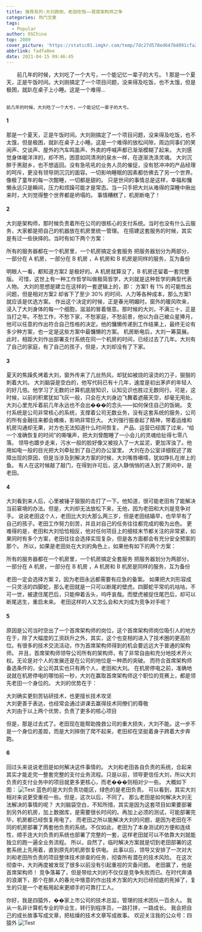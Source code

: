 ```yaml
---
title: 推荐系列-大刘跌倒，老田吃饱——首席架构师之争
categories: 热门文章
tags:
  - Popular
author: OSChina
top: 2089
cover_picture: 'https://static01.imgkr.com/temp/7dc27d578ed647bd891cfa2490e50f61.png'
abbrlink: fadfa0ee
date: 2021-04-15 09:46:45
---
```


&emsp;&emsp;前几年的时候，大刘吃了一个大亏，一个能记忆一辈子的大亏。 1 那是一个夏天，正是午饭时间。大刘刚搞定了一个项目问题，没来得及吃饭，也不太饿，但是极困，就趴在桌子上小睡。这是一个难得...
<!-- more -->

                                                                                                                                                                                        前几年的时候，大刘吃了一个大亏，一个能记忆一辈子的大亏。 
#### 1 
那是一个夏天，正是午饭时间。大刘刚搞定了一个项目问题，没来得及吃饭，也不太饿，但是极困，就趴在桌子上小睡。这是一个难得的放松间隙，周边同事们的笑闹声、交谈声、屋外的汽车鸣笛声、外卖的呼喊声都已渐渐模糊了起来。 
大刘感觉身体暖洋洋的，却不热，困意如同清冽的泉水一样，在逐渐洗涤灵魂。 
大刘沉醉于黑甜乡，也不想返回。没有急吼吼的业务人员的催促，没有怒冲冲的产品经理的呵斥，更没有领导阴沉沉的面容。一切影响睡眠的因素都仿佛去了另一个世界。像极了童年的每一次酣睡，一切都是甜的。 
只是世间的事情总是这样，幸福和慵懒永远只是瞬间，压力和烦躁可能才是常态。当一只手把大刘从难得的深睡中揪出来时，大刘觉得整个世界都是坍塌的。 
事情糟糕了，机房断电了！ 
#### 2 
大刘是架构师，那时候负责着所在公司的很核心的支付系统。当时也没有什么云服务，大家都是把自己的机器放在机房里统一管理。 
在搭建这套服务的时候，其实是有过一些抉择的。当时有如下两个方案： 
 
 所有的服务器都在一个机房里，一个机房搞定全套服务 
 把服务器划分为两部分，一部分在 A 机房，一部分在 B 机房 ，A 机房和 B 机房是同样的服务，互为备份 
 
明眼人一看，都知道方案2 是极好的。A 机房就算没了，B 机房还留着一套完整版。 
可惜，这世上有一种工作哲学叫做极简哲学，大刘就是这种哲学的典型代表人物。 
大刘的思想是建立在这样的一套逻辑上的，即： 
方案1 有 1% 的可能性出问题，但是相对方案2 却省下了至少 30% 的时间、人力等各种成本，那么方案1 就应该是优选方案。 
作出这个决定的时候，正是春光明媚时。窗外的暖风吹来，浸入了大刘身体的每一个细胞，滋滋的冒着惬意。那时候的大刘，不满三十，正是当打之年。不愁工作，不愁下家，不愁家庭，不愁前景，他以为自己被众星捧月，他可以任意的作出符合自己性格的决定。他的慵懒传递到工作结果上，最终无论有多少种方案，也一定是这些方案中最慵懒的方案。 
机房断电后，大刘一筹莫展。 
此时，相距大刘作出部署支付系统在同一个机房的时间，已经过去了几年。大刘有了自己的家庭，有了自己的孩子，但是，大刘却没有了下家。 
#### 3 
夏天的焦躁炙烤着大刘，窗外传来了几丝热风，却犹如被烧的滚烫的刀子，狠狠的刺着大刘。 
大刘脑袋是空白的，他写代码已有十几年，速度是初出茅庐的年轻人的好几倍。他学习了无数的计算机底层知识，认知见识也胜过无数同行。可是，这时候，以前的积累犹如飞灰一般，只会在大刘身边飞舞着遮蔽天空，却毫无用处。 
大刘心里充斥着前几年永远也不会出���的念头——如何保住自己的饭碗。 
支付系统是公司非常核心的系统，支撑着公司无数业务，没有这套系统的服务，公司的所有金融往来都会瘫痪，影响非常巨大。 
大刘强行振奋起了精神，带着运维和机房沟通却无果，对方也无法知道什么时间恢复。 
产品、运营已经围了过来，“给一个准确恢复的时间”的嘶嚷声，把大刘曾酣睡了一小会儿的灵魂给扯得七零八落。 
领导也踱步走来，污水一般的脸好像又被投入了一大盆泥，更加浑浊了。他用如电一般的目光把大刘牵扯到了自己的办公室里。 
大刘在办公室详细叙述了故障出现的原因，但是当涉及到解决方案的时候，大刘嘴唇嗫嚅，犹如挣扎在岸上的鱼。 
有人在这时候敲了敲门，在得到许可后，这人静悄悄的进入到了房间中，是老田。 
#### 4 
大刘看到来人后，心里被锤子狠狠的击打了一下。他知道，很可能老田有了能解决当前窘境的办法。但是，大刘却无法放松下来，无他，因为老田和大刘是竞争对手。 
说说老田这个人，老田比大刘大那么两三岁，但是老田结婚早，也早早有了自己的孩子。老田工作努力刻苦，并且对自己的任务往往都完成的极为出色。 
更难得的是，老田和大刘恰恰相反，他对任何项目上的细枝末节都关注的非常紧，如果同时有多个方案，老田往往会选择实现复杂，但是各方面都会有充分安全预案的那个。 
所以，如果是老田处在大刘的角色上，如果他有如下的两个方案： 
 
 所有的服务器都在一个机房里，一个机房搞定全套服务 
 把服务器划分为两部分，一部分在 A 机房，一部分在 B 机房 ，A 机房和 B 机房是同样的服务，互为备份 
 
老田一定会选择方案 2，因为老田永远都需要有应急的备案。 
如果把大刘形容成一只灵活的四脚蛇，那么老田就是一只可以断尾的壁虎。四脚蛇平常叽叽咕咕，不可一世，被逮住尾巴后，只能伸着舌头，呜呼哀哉。而壁虎被捉住尾巴后，却可以断尾逃生，重启未来。 
老田这样的人又怎么会和大刘成为竞争对手呢？ 
#### 5 
原因是公司当时空出了一个首席架构师的岗位，这个首席架构师岗位吸引人的地方在于，除了大幅度的工资跃升之外，其实，这个也变相的进入了技术圈的更高阶位。有很多的技术交流活动，作为首席架构师得到的机会要远远大于普通的架构师。 
并且，首席架构师领导公司所有的架构师，有了非常自由和充分地技术开火权。无论是对个人的发展还是在公司的地位是一种质的突破。 
而符合首席架构师备选条件的，全公司其实也只有两个人，老田和大刘。 
在机房停电之前，准确地说就在机房停电的哪怕前一秒，大刘在赢取首席架构师这个职位的竞赛上，都是领先老田一个身位的。 
大刘的优势在于： 
 
  大刘确实更刻苦钻研技术，也更擅长技术攻坚  
  大刘更善于表达，也经常会通过讲课去赢得技术同僚们的尊敬  
  大刘由于以上两个优势，负责了更多的核心项目  
 
但是，那是过去式了。老田现在能帮助挽救公司的重大损失，大刘不能。这一步不是一个身位的差距，而是大刘摔倒了爬不起来，老田却在坚挺着身子跨着大步奔跑。 
#### 6 
回过头来说说老田是如何解决这件事情的。 
大刘和老田各自负责的系统，合起来其实才能走完一整套完整的支付业务流程。只是以前，领导更信任大刘，所以大刘负责的支付业务中的项目就更多更核心，而老���则相对少一些。 
大概如下图： 
![Test](https://static01.imgkr.com/temp/7dc27d578ed647bd891cfa2490e50f61.png  '大刘跌倒，老田吃饱——首席架构师之争') 
蓝色的是大刘负责功能区，绿色的是老田负责。 
可以看到，其实大刘相对来说更受重视一些。但是，这次以后，不同了。 
那么老田是如何解决大刘无法解决的事情的呢？ 
大刘脑袋空白，不知所措，其实是因为这套项目如果要部署到另外的机房，加上数据库，是需要很长时间的。再加上必须的测试，可能部署完毕，机房都已经恢复用电了。 
而老田之所以能解决大刘的问题，是因为老田在不同的机房部署了两套他负责的系统。不仅如此，老田为了本身测试的方便和连续性，顺手连大刘负责的系统也部署了完整的一套，这样老田就可以不依靠大刘就能独立的跑一遍全业务流程。 
所以，自然了，临时解决方案就是切到老田部署的这套系统上先用着，直到原先的机房恢复供电。 
此事以后，领导又安排了一次对大刘和老田所负责的项目整体技术排查的任务，彻查所有潜在的技术风险。 
在这次彻查中，大刘再度被发现了很多以前没有引起重视的灾备问题。 
老田赢了，他是首席架构师！ 
竞争落幕了，但是带给大刘的不仅仅是竞争失败而已。在时代奔涌的浪潮下，那个在醉人的春光中惬意的作出技术方案的大刘已经彻底的死掉了，复生的只是一个老板用起来更顺手的可靠打工人。 
 
你好，我是四猿外，��家上市公司的技术总监，管理的技术团队一百余人。 
我从一名非计算机专业的毕业生，转行到程序员，一路打拼，一路成长。 
我会把自己的成长故事写成文章，把枯燥的技术文章写成故事。 
欢迎关注我的公众号：四猿外 ![Test](https://static01.imgkr.com/temp/7dc27d578ed647bd891cfa2490e50f61.png  '大刘跌倒，老田吃饱——首席架构师之争')
                                        